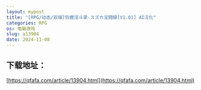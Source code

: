 ```yaml
---
layout: mypost
title: "[RPG/动态/双端]铃鹿淫斗录-スズカ淫闘録[V1.01] AI汉化"
categories: RPG
os: 电脑游戏
slug: a13904
date: 2024-11-08
---
```


## 下载地址：

[https://qfafa.com/article/13904.html](https://qfafa.com/article/13904.html)

